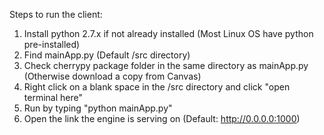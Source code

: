Steps to run the client:
1. Install python 2.7.x if not already installed (Most Linux OS have python pre-installed)
2. Find mainApp.py (Default /src directory)
3. Check cherrypy package folder in the same directory as mainApp.py (Otherwise download a copy from Canvas)
4. Right click on a blank space in the /src directory and click "open terminal here"
5. Run by typing "python mainApp.py"
6. Open the link the engine is serving on (Default: http://0.0.0.0:1000)
